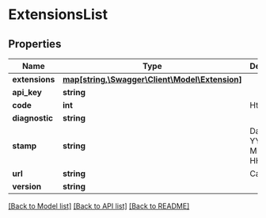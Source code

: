# ExtensionsList

## Properties
Name | Type | Description | Notes
------------ | ------------- | ------------- | -------------
**extensions** | [**map[string,\Swagger\Client\Model\Extension]**](Extension.md) |  | [optional] 
**api_key** | **string** |  | [optional] 
**code** | **int** | Http code | [optional] 
**diagnostic** | **string** |  | [optional] 
**stamp** | **string** | Date YYYY-MM-DD HH:II | [optional] 
**url** | **string** | Called url | [optional] 
**version** | **string** |  | [optional] 

[[Back to Model list]](../../README.md#documentation-for-models) [[Back to API list]](../../README.md#documentation-for-api-endpoints) [[Back to README]](../../README.md)

